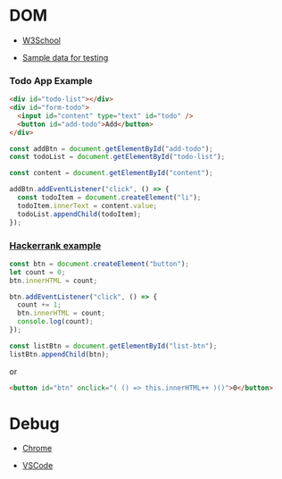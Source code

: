# DOM

- <a href='https://www.w3schools.com/js/js_htmldom.asp'>W3School</a>

- <a href='https://jsonplaceholder.typicode.com/'>Sample data for testing</a>

### Todo App Example

```html
<div id="todo-list"></div>
<div id="form-todo">
  <input id="content" type="text" id="todo" />
  <button id="add-todo">Add</button>
</div>
```

```js
const addBtn = document.getElementById("add-todo");
const todoList = document.getElementById("todo-list");

const content = document.getElementById("content");

addBtn.addEventListener("click", () => {
  const todoItem = document.createElement("li");
  todoItem.innerText = content.value;
  todoList.appendChild(todoItem);
});
```

### <a href='https://www.hackerrank.com/challenges/js10-create-a-button?isFullScreen=true&hr_b=1'> Hackerrank example </a>

```js
const btn = document.createElement("button");
let count = 0;
btn.innerHTML = count;

btn.addEventListener("click", () => {
  count += 1;
  btn.innerHTML = count;
  console.log(count);
});

const listBtn = document.getElementById("list-btn");
listBtn.appendChild(btn);
```

or

```html
<button id="btn" onclick="( () => this.innerHTML++ )()">0</button>
```

# Debug

- <a href='https://developer.chrome.com/docs/devtools/javascript/'>Chrome</a>

- <a href='https://code.visualstudio.com/docs/editor/debugging'>VSCode</a>
